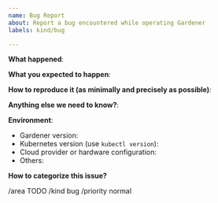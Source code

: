 ```yaml
---
name: Bug Report
about: Report a bug encountered while operating Gardener
labels: kind/bug

---
```


**What happened**:

**What you expected to happen**:

**How to reproduce it (as minimally and precisely as possible)**:

**Anything else we need to know?**:

**Environment**:

- Gardener version:
- Kubernetes version (use `kubectl version`):
- Cloud provider or hardware configuration:
- Others:

<!-- Please select area, kind, and priority for this issue. This helps the community categorizing it. -->
<!-- Replace below TODOs or exchange the existing identifiers with those that fit best in your opinion. -->
<!-- If multiple identifiers make sense you can also state the commands multiple times, e.g. -->
<!--   /area control-plane -->
<!--   /area auto-scaling -->
<!--   ... -->
**How to categorize this issue?**
<!-- "/area" identifiers:     audit-logging|auto-scaling|backup|certification|control-plane-migration|control-plane|cost|delivery|dev-productivity|disaster-recovery|documentation|high-availability|logging|metering|monitoring|networking|open-source|operations|ops-productivity|os|performance|quality|robustness|scalability|security|storage|testing|usability|user-management -->
<!-- "/kind" identifiers:     api-change|bug|cleanup|discussion|enhancement|epic|impediment|poc|post-mortem|question|regression|task|technical-debt|test -->
<!-- "/priority" identifiers: normal|critical|blocker -->
/area TODO
/kind bug
/priority normal
